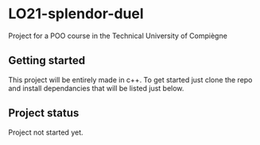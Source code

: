 # LO21-splendor-duel

Project for a POO course in the Technical University of Compiègne

## Getting started

This project will be entirely made in c++. To get started just clone the repo and install dependancies that will be listed just below.

## Project status

Project not started yet.

